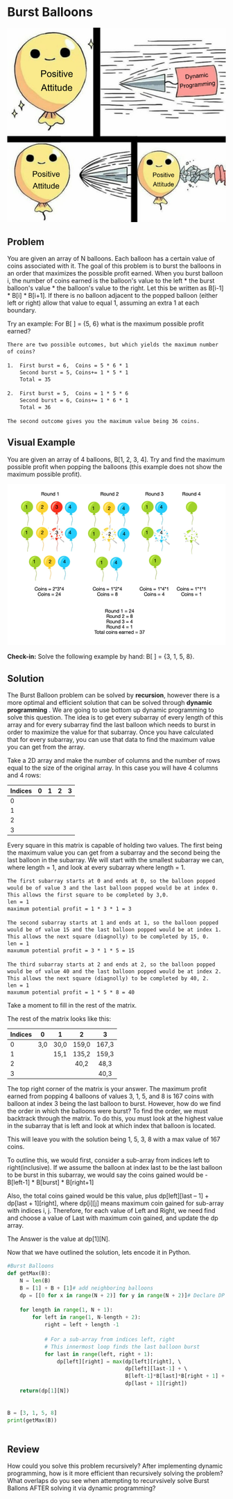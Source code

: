 # Burst Balloons

![alt text](https://github.com/SALVINOJ/InterviewQuestionGuide/blob/master/Dynamic_Programming/BurstBalloonsMeme.png "Meme by Jessica Salvino") 

## Problem

You are given an array of N balloons. Each balloon has a certain value of coins associated with it. The goal of this problem is to burst the balloons in an order that maximizes the possible profit earned. When you burst balloon i, the number of coins earned is the balloon's value to the left * the burst balloon's value * the balloon's value to the right. Let this be written as B[i-1] * B[i] * B[i+1]. If there is no balloon adjacent to the popped balloon (either left or right) allow that value to equal 1, assuming an extra 1 at each boundary. 

Try an example: For B[ ] = {5, 6} what is the maximum possible profit earned?

    There are two possible outcomes, but which yields the maximum number of coins?
    
    1.  First burst = 6,  Coins = 5 * 6 * 1
        Second burst = 5, Coins+= 1 * 5 * 1
        Total = 35
    
    2.  First burst = 5,  Coins = 1 * 5 * 6
        Second burst = 6, Coins+= 1 * 6 * 1
        Total = 36
        
    The second outcome gives you the maximum value being 36 coins. 
    
 ## Visual Example
 
 You are given an array of 4 balloons, B[1, 2, 3, 4]. Try and find the maximum possible profit when popping the balloons
 (this example does not show the maximum possible profit).
 
 ![alt text](https://github.com/SALVINOJ/InterviewQuestionGuide/blob/master/Dynamic_Programming/Burst%20Balloons%20Example.png "Example by Jessica Salvino") 
    
**Check-in:** Solve the following example by hand: B[ ] = {3, 1, 5, 8}.

## Solution 

The Burst Balloon problem can be solved by **recursion**, however there is a more optimal and efficient solution that can be solved through **dynamic programming** . We are going to use bottom up dynamic programming to solve this question. The idea is to get every subarray of every length of this array and for every subarray find the last balloon which needs to burst in order to maximize the value for that subarray. Once you have calculated that for every subarray, you can use that data to find the maximum value you can get from the array. 

Take a 2D array and make the number of columns and the number of rows equal to the size of the original array. 
In this case you will have 4 columns and 4 rows:
       
|Indices| 0   | 1   |  2  |  3  |
| --- |:---:|:---:|:---:|:---:|
|  0  |     |     |     |     |
|  1  |     |     |     |     |
|  2  |     |     |     |     |
|  3  |     |     |     |     |

Every square in this matrix is capable of holding two values. The first being the maximum value you can get from a subarray and the second being the last balloon in the subarray. We will start with the smallest subarray we can, where length = 1, and look at every subarray where length = 1. 

    The first subarray starts at 0 and ends at 0, so the balloon popped would be of value 3 and the last balloon popped would be at index 0. This allows the first square to be completed by 3,0. 
    len = 1 
    maximum potential profit = 1 * 3 * 1 = 3

    The second subarray starts at 1 and ends at 1, so the balloon popped would be of value 15 and the last balloon popped would be at index 1. This allows the next square (diagnolly) to be completed by 15, 0.
    len = 1
    maxumum potential profit = 3 * 1 * 5 = 15

    The third subarray starts at 2 and ends at 2, so the balloon popped would be of value 40 and the last balloon popped would be at index 2. This allows the next square (diagnolly) to be completed by 40, 2.
    len = 1
    maxumum potential profit = 1 * 5 * 8 = 40

Take a moment to fill in the rest of the matrix.

The rest of the matrix looks like this: 

|Indices| 0   | 1   |  2  |  3  |
| --- |:---:|:---:|:---:|:---:|
|  0  | 3,0 | 30,0|159,0|167,3|
|  1  |     | 15,1|135,2|159,3|
|  2  |     |     | 40,2| 48,3|
|  3  |     |     |     | 40,3|

The top right corner of the matrix is your answer. The maximum profit earned from popping 4 balloons of values 3, 1, 5, and 8 is 167 coins with balloon at index 3 being the last balloon to burst. However, how do we find the order in which the balloons were burst? To find the order, we must backtrack through the matrix. To do this, you must look at the highest value in the subarray that is left and look at which index that balloon is located. 

This will leave you with the solution being 1, 5, 3, 8 with a max value of 167 coins. 

To outline this, we would first, consider a sub-array from indices left to right(inclusive).
If we assume the balloon at index last to be the last balloon to be burst in this subarray, we would say the coins gained would be - B[left-1] * B[burst] * B[right+1]

Also, the total coins gained would be this value, plus dp[left][last – 1] + dp[last + 1][right], where dp[i][j] means maximum coin gained for sub-array with indices i, j.
Therefore, for each value of Left and Right, we need find and choose a value of Last with maximum coin gained, and update the dp array.

The Answer is the value at dp[1][N].

Now that we have outlined the solution, lets encode it in Python. 


```Python
#Burst Balloons
def getMax(B): 
    N = len(B) 
    B = [1] + B + [1]# add neighboring balloons 
    dp = [[0 for x in range(N + 2)] for y in range(N + 2)]# Declare DP Array 
      
    for length in range(1, N + 1): 
        for left in range(1, N-length + 2): 
            right = left + length -1
  
            # For a sub-array from indices left, right 
            # This innermost loop finds the last balloon burst 
            for last in range(left, right + 1): 
                dp[left][right] = max(dp[left][right], \ 
                                      dp[left][last-1] + \ 
                                      B[left-1]*B[last]*B[right + 1] + \ 
                                      dp[last + 1][right]) 
    return(dp[1][N])
    

B = [3, 1, 5, 8] 
print(getMax(B)) 
       
```
  
## Review
How could you solve this problem recursively? After implementing dynamic programming, how is it more efficient than recursively solving the problem? What overlaps do you see when attempting to recurvsively solve Burst Ballons AFTER solving it via dynamic programming?
